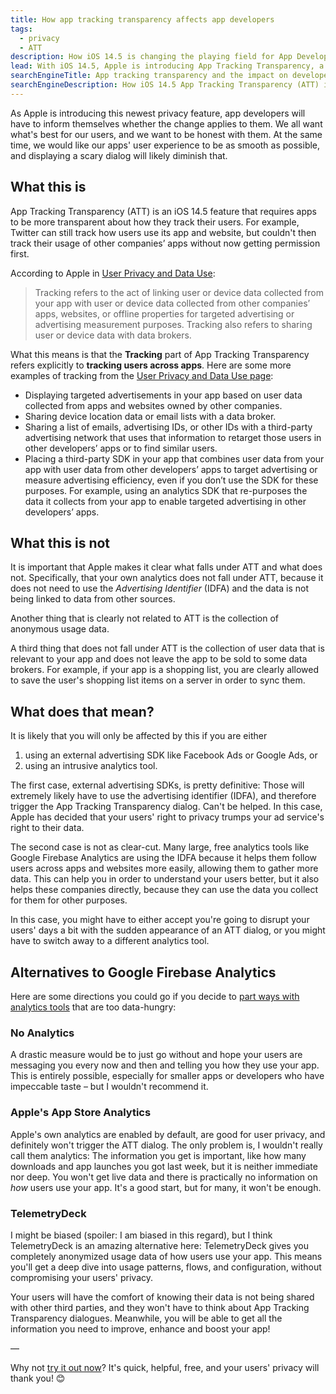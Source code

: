 ```yaml
---
title: How app tracking transparency affects app developers
tags:
  - privacy
  - ATT
description: How iOS 14.5 is changing the playing field for App Developers and how it affects you.
lead: With iOS 14.5, Apple is introducing App Tracking Transparency, a new feature to make sure apps and services are not tracking users between apps. Here's how that affects app developers
searchEngineTitle: App tracking transparency and the impact on developers
searchEngineDescription: How iOS 14.5 App Tracking Transparency (ATT) is changing the rule book for App Developers and how it affects you.
---
```


As Apple is introducing this newest privacy feature, app developers will have to inform themselves whether the change applies to them. We all want what's best for our users, and we want to be honest with them. At the same time, we would like our apps' user experience to be as smooth as possible, and displaying a scary dialog will likely diminish that.

## What this is

App Tracking Transparency (ATT) is an iOS 14.5 feature that requires apps to be more transparent about how they track their users. For example, Twitter can still track how users use its app and website, but couldn't then track their usage of other companies’ apps without now getting permission first.

According to Apple in [User Privacy and Data Use](https://developer.apple.com/app-store/user-privacy-and-data-use/):

> Tracking refers to the act of linking user or device data collected from your app with user or device data collected from other companies’ apps, websites, or offline properties for targeted advertising or advertising measurement purposes. Tracking also refers to sharing user or device data with data brokers.

What this means is that the **Tracking** part of App Tracking Transparency refers explicitly to **tracking users across apps**. Here are some more examples of tracking from the [User Privacy and Data Use page](https://developer.apple.com/app-store/user-privacy-and-data-use/):

- Displaying targeted advertisements in your app based on user data collected from apps and websites owned by other companies.
- Sharing device location data or email lists with a data broker.
- Sharing a list of emails, advertising IDs, or other IDs with a third-party advertising network that uses that information to retarget those users in other developers’ apps or to find similar users.
- Placing a third-party SDK in your app that combines user data from your app with user data from other developers’ apps to target advertising or measure advertising efficiency, even if you don’t use the SDK for these purposes. For example, using an analytics SDK that re-purposes the data it collects from your app to enable targeted advertising in other developers’ apps.

## What this is not

It is important that Apple makes it clear what falls under ATT and what does not. Specifically, that your own
analytics does not fall under ATT, because it does not need to use the _Advertising Identifier_ (IDFA) and the data is not being linked to data from other sources.

Another thing that is clearly not related to ATT is the collection of anonymous usage data.

A third thing that does not fall under ATT is the collection of user data that is relevant to your app and does not leave the app to be sold to some data brokers. For example, if your app is a shopping list, you are clearly allowed to save the user's shopping list items on a server in order to sync them.

## What does that mean?

It is likely that you will only be affected by this if you are either

1. using an external advertising SDK like Facebook Ads or Google Ads, or
2. using an intrusive analytics tool.

The first case, external advertising SDKs, is pretty definitive: Those will extremely likely have to use the advertising identifier (IDFA), and therefore trigger the App Tracking Transparency dialog. Can't be helped. In this case, Apple has decided that your users' right to privacy trumps your ad service's right to their data.

The second case is not as clear-cut. Many large, free analytics tools like Google Firebase Analytics are using the IDFA because it helps them follow users across apps and websites more easily, allowing them to gather more data. This can help you in order to understand your users better, but it also helps these companies directly, because they can use the data you collect for them for other purposes.

In this case, you might have to either accept you're going to disrupt your users' days a bit with the sudden appearance of an ATT dialog, or you might have to switch away to a different analytics tool.

## Alternatives to Google Firebase Analytics

Here are some directions you could go if you decide to [part ways with analytics tools](https://telemetrydeck.com/telemetrydeck-vs-google-firebase-analytics) that are too data-hungry:

### No Analytics

A drastic measure would be to just go without and hope your users are messaging you every now and then and telling you how they use your app. This is entirely possible, especially for smaller apps or developers who have impeccable taste – but I wouldn't recommend it.

### Apple's App Store Analytics

Apple's own analytics are enabled by default, are good for user privacy, and definitely won't trigger the ATT
dialog. The only problem is, I wouldn't really call them analytics: The information you get is important, like how many downloads and app launches you got last week, but it is neither immediate nor deep. You won't get live data and there is practically no information on _how_ users use your app. It's a good start, but for many, it won't be enough.

### TelemetryDeck

I might be biased (spoiler: I am biased in this regard), but I think TelemetryDeck is an amazing alternative here:
TelemetryDeck gives you completely anonymized usage data of how users use your app. This means you'll get a deep dive into usage patterns, flows, and configuration, without compromising your users' privacy.

Your users will have the comfort of knowing their data is not being shared with other third parties, and they won't have to think about App Tracking Transparency dialogues. Meanwhile, you will be able to get all the information you need to improve, enhance and boost your app!

—

Why not [try it out now](https://dashboard.telemetrydeck.com/registration/organization)? It's quick, helpful, free, and your users' privacy will thank you! 😊